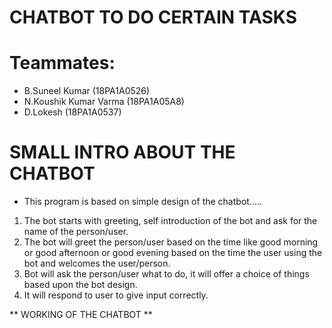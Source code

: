 # CHATBOT TO DO CERTAIN TASKS

# Teammates:
- B.Suneel Kumar (18PA1A0526)
- N.Koushik Kumar Varma (18PA1A05A8)
- D.Lokesh (18PA1A0537)

# SMALL INTRO ABOUT THE CHATBOT
- This program is based on simple design of the chatbot.....
1. The bot starts with greeting, self introduction of the bot and ask for the name of the person/user.
2. The bot will greet the person/user based on the time like good morning or good afternoon or good evening based on the time the user using the bot and welcomes the      user/person.
3. Bot will ask the person/user what to do, it will offer a choice of things based upon the bot design.
4. It will respond to user to give input correctly.

** WORKING OF THE CHATBOT **

